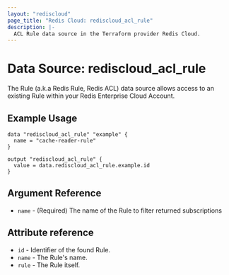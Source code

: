 ```yaml
---
layout: "rediscloud"
page_title: "Redis Cloud: rediscloud_acl_rule"
description: |-
  ACL Rule data source in the Terraform provider Redis Cloud.
---
```


# Data Source: rediscloud_acl_rule

The Rule (a.k.a Redis Rule, Redis ACL) data source allows access to an existing Rule within your Redis Enterprise Cloud Account.

## Example Usage

```hcl
data "rediscloud_acl_rule" "example" {
  name = "cache-reader-rule"
}

output "rediscloud_acl_rule" {
  value = data.rediscloud_acl_rule.example.id
}
```

## Argument Reference

* `name` - (Required) The name of the Rule to filter returned subscriptions

## Attribute reference

* `id` - Identifier of the found Rule.
* `name` - The Rule's name.
* `rule` - The Rule itself.

